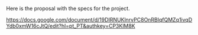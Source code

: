 Here is the proposal with the specs for the project.

https://docs.google.com/document/d/19DIRNUKlnrvPC8OnRBlqfQMZq1ivqDYdb0xmW16cJtQ/edit?hl=pt_PT&authkey=CP3KlM8K